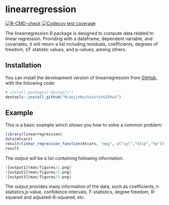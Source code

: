 
# linearregression

<!-- badges: start -->
[![R-CMD-check](https://github.com/MiaojinHu/biostat625hw3/actions/workflows/R-CMD-check.yaml/badge.svg)](https://github.com/MiaojinHu/biostat625hw3/actions/workflows/R-CMD-check.yaml)
[![Codecov test coverage](https://codecov.io/gh/MiaojinHu/biostat625hw3/branch/main/graph/badge.svg)](https://app.codecov.io/gh/MiaojinHu/biostat625hw3?branch=main)
<!-- badges: end -->

The linearregression R package is designed to compute data related to linear regression. Providing with a dataframe, dependent variable, and covariates, it will return a list including residuals, coefficients, degrees of freedom, t/F statistic values, and p-values, among others. 

## Installation

You can install the development version of linearregression from [GitHub](https://github.com/MiaojinHu/biostat625hw3), with the following code:
``` r
# install.packages("devtools")
devtools::install_github("MiaojinHu/biostat625hw3")
```

## Example

This is a basic example which shows you how to solve a common problem:

``` r
library(linearregression)
data(mtcars)
result=linear_regression_function(mtcars, "mpg", c("cyl","disp","hp"))
result
```

The output will be a list containing following information:
``` r
![output1](man/figures/1.png)
![output2](man/figures/2.png)
![output3](man/figures/3.png)

```
The output provides many information of the data, such as coefficients, t-statistics,p-value, confidence intervals, F-statistics, degree freedom, R-squared and adjusted-R-squared, etc.
